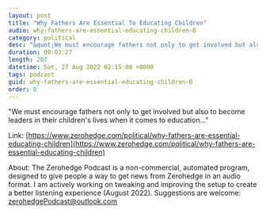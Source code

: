 ```yaml
---
layout: post
title: "Why Fathers Are Essential To Educating Children"
audio: why-fathers-are-essential-educating-children-0
category: political
desc: "&quot;We must encourage fathers not only to get involved but also to become leaders in their children's lives when it comes to education...&quot;"
duration: 00:03:27
length: 207
datetime: Sat, 27 Aug 2022 02:15:00 +0000
tags: podcast
guid: why-fathers-are-essential-educating-children-0
order: 0
---
```

&quot;We must encourage fathers not only to get involved but also to become leaders in their children's lives when it comes to education...&quot;

Link: [https://www.zerohedge.com/political/why-fathers-are-essential-educating-children](https://www.zerohedge.com/political/why-fathers-are-essential-educating-children)

About: The Zerohedge Podcast is a non-commercial, automated program, designed to give people a way to get news from Zerohedge in an audio format.  I am actively working on tweaking and improving the setup to create a better listening experience (August 2022).  Suggestions are welcome: [zerohedgePodcast@outlook.com](mailto:zerohedgePodcast@outlook.com)